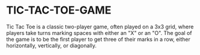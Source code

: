 # TIC-TAC-TOE-GAME
Tic Tac Toe is a classic two-player game, often played on a 3x3 grid, where players take turns marking spaces with either an "X" or an "O". The goal of the game is to be the first player to get three of their marks in a row, either horizontally, vertically, or diagonally.
